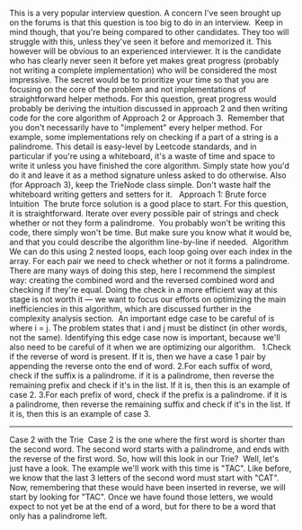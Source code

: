 This is a very popular interview question. A concern I've seen brought up on the forums is that this question is too big to do in an interview.
​
Keep in mind though, that you're being compared to other candidates. They too will struggle with this, unless they've seen it before and memorized it. This however will be obvious to an experienced interviewer. It is the candidate who has clearly never seen it before yet makes great progress (probably not writing a complete implementation) who will be considered the most impressive. The secret would be to prioritize your time so that you are focusing on the core of the problem and not implementations of straightforward helper methods.
​
For this question, great progress would probably be deriving the intuition discussed in approach 2 and then writing code for the core algorithm of Approach 2 or Approach 3.
​
Remember that you don't necessarily have to "implement" every helper method. For example, some implementations rely on checking if a part of a string is a palindrome. This detail is easy-level by Leetcode standards, and in particular if you're using a whiteboard, it's a waste of time and space to write it unless you have finished the core algorithm. Simply state how you'd do it and leave it as a method signature unless asked to do otherwise. Also (for Approach 3), keep the TrieNode class simple. Don't waste half the whiteboard writing getters and setters for it.
​
​
Approach 1: Brute force
Intuition
​
The brute force solution is a good place to start. For this question, it is straightforward. Iterate over every possible pair of strings and check whether or not they form a palindrome.
​
You probably won't be writing this code, there simply won't be time. But make sure you know what it would be, and that you could describe the algorithm line-by-line if needed.
​
Algorithm
​
We can do this using 2 nested loops, each loop going over each index in the array. For each pair we need to check whether or not it forms a palindrome. There are many ways of doing this step, here I recommend the simplest way: creating the combined word and the reversed combined word and checking if they're equal. Doing the check in a more efficient way at this stage is not worth it — we want to focus our efforts on optimizing the main inefficiencies in this algorithm, which are discussed further in the complexity analysis section.
​
An important edge case to be careful of is where i = j. The problem states that i and j must be distinct (in other words, not the same). Identifying this edge case now is important, because we'll also need to be careful of it when we are optimizing our algorithm.
​
​
1.Check if the reverse of word is present. If it is, then we have a case 1 pair by appending the reverse onto the end of word.
2.For each suffix of word, check if the suffix is a palindrome. if it is a palindrome, then reverse the remaining prefix and check if it's in the list. If it is, then this is an example of case 2.
3.For each prefix of word, check if the prefix is a palindrome. if it is a palindrome, then reverse the remaining suffix and check if it's in the list. If it is, then this is an example of case 3.
​
​
​
***
Case 2 with the Trie
​
Case 2 is the one where the first word is shorter than the second word. The second word starts with a palindrome, and ends with the reverse of the first word. So, how will this look in our Trie?
​
Well, let's just have a look. The example we'll work with this time is "TAC". Like before, we know that the last 3 letters of the second word must start with "CAT". Now, remembering that these would have been inserted in reverse, we will start by looking for "TAC". Once we have found those letters, we would expect to not yet be at the end of a word, but for there to be a word that only has a palindrome left.
​
​
​